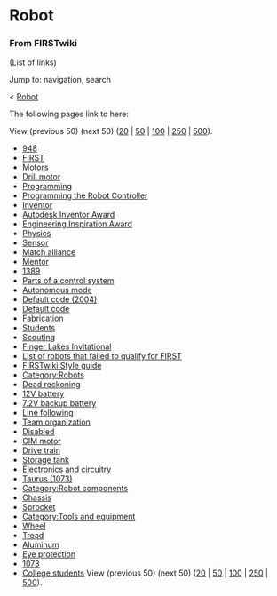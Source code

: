 # Robot

### From FIRSTwiki

(List of links)

Jump to: navigation, search

&lt; [Robot](/index.php?title=Robot&redirect=no "Robot" )  

The following pages link to here:

View (previous 50) (next 50)
([20](/index.php?title=Special:Whatlinkshere/Robot&limit=20&from=0
"Special:Whatlinkshere/Robot" ) |
[50](/index.php?title=Special:Whatlinkshere/Robot&limit=50&from=0
"Special:Whatlinkshere/Robot" ) |
[100](/index.php?title=Special:Whatlinkshere/Robot&limit=100&from=0
"Special:Whatlinkshere/Robot" ) |
[250](/index.php?title=Special:Whatlinkshere/Robot&limit=250&from=0
"Special:Whatlinkshere/Robot" ) |
[500](/index.php?title=Special:Whatlinkshere/Robot&limit=500&from=0
"Special:Whatlinkshere/Robot" )).

  * [948](948 "948" )
  * [FIRST](FIRST "FIRST" )
  * [Motors](Motors "Motors" )
  * [Drill motor](Drill_motor "Drill motor" )
  * [Programming](Programming "Programming" )
  * [Programming the Robot Controller](Programming_the_Robot_Controller "Programming the Robot Controller" )
  * [Inventor](Inventor "Inventor" )
  * [Autodesk Inventor Award](Autodesk_Inventor_Award "Autodesk Inventor Award" )
  * [Engineering Inspiration Award](Engineering_Inspiration_Award "Engineering Inspiration Award" )
  * [Physics](Physics "Physics" )
  * [Sensor](Sensor "Sensor" )
  * [Match alliance](Match_alliance "Match alliance" )
  * [Mentor](Mentor "Mentor" )
  * [1389](1389 "1389" )
  * [Parts of a control system](Parts_of_a_control_system "Parts of a control system" )
  * [Autonomous mode](Autonomous_mode "Autonomous mode" )
  * [Default code (2004)](Default_code_%282004%29 "Default code \(2004\)" )
  * [Default code](Default_code "Default code" )
  * [Fabrication](Fabrication "Fabrication" )
  * [Students](Students "Students" )
  * [Scouting](Scouting "Scouting" )
  * [Finger Lakes Invitational](Finger_Lakes_Invitational "Finger Lakes Invitational" )
  * [List of robots that failed to qualify for FIRST](List_of_robots_that_failed_to_qualify_for_FIRST "List of robots that failed to qualify for FIRST" )
  * [FIRSTwiki:Style guide](FIRSTwiki:Style_guide "FIRSTwiki:Style guide" )
  * [Category:Robots](Category:Robots "Category:Robots" )
  * [Dead reckoning](Dead_reckoning "Dead reckoning" )
  * [12V battery](12V_battery "12V battery" )
  * [7.2V backup battery](7.2V_backup_battery "7.2V backup battery" )
  * [Line following](Line_following "Line following" )
  * [Team organization](Team_organization "Team organization" )
  * [Disabled](Disabled "Disabled" )
  * [CIM motor](CIM_motor "CIM motor" )
  * [Drive train](Drive_train "Drive train" )
  * [Storage tank](Storage_tank "Storage tank" )
  * [Electronics and circuitry](Electronics_and_circuitry "Electronics and circuitry" )
  * [Taurus (1073)](Taurus_%281073%29 "Taurus \(1073\)" )
  * [Category:Robot components](Category:Robot_components "Category:Robot components" )
  * [Chassis](Chassis "Chassis" )
  * [Sprocket](Sprocket "Sprocket" )
  * [Category:Tools and equipment](Category:Tools_and_equipment "Category:Tools and equipment" )
  * [Wheel](Wheel "Wheel" )
  * [Tread](Tread "Tread" )
  * [Aluminum](Aluminum "Aluminum" )
  * [Eye protection](Eye_protection "Eye protection" )
  * [1073](1073 "1073" )
  * [College students](College_students "College students" )
View (previous 50) (next 50)
([20](/index.php?title=Special:Whatlinkshere/Robot&limit=20&from=0
"Special:Whatlinkshere/Robot" ) |
[50](/index.php?title=Special:Whatlinkshere/Robot&limit=50&from=0
"Special:Whatlinkshere/Robot" ) |
[100](/index.php?title=Special:Whatlinkshere/Robot&limit=100&from=0
"Special:Whatlinkshere/Robot" ) |
[250](/index.php?title=Special:Whatlinkshere/Robot&limit=250&from=0
"Special:Whatlinkshere/Robot" ) |
[500](/index.php?title=Special:Whatlinkshere/Robot&limit=500&from=0
"Special:Whatlinkshere/Robot" )).

